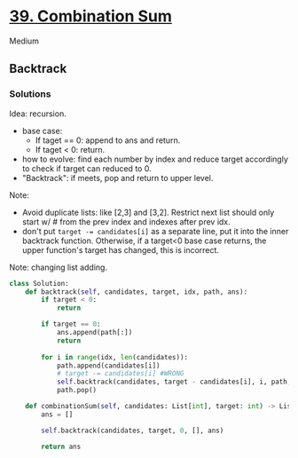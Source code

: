 # [39. Combination Sum](https://leetcode.com/problems/combination-sum/description/?envType=study-plan-v2&envId=top-interview-150)

Medium

## Backtrack

### Solutions
Idea: recursion.
- base case: 
  - If taget == 0: append to ans and return. 
  - If taget < 0: return.
- how to evolve: find each number by index and reduce target accordingly to check if target can reduced to 0.
- "Backtrack": if meets, pop and return to upper level.

Note:
- Avoid duplicate lists: like [2,3] and [3,2]. Restrict next list should only start w/ # from the prev index and indexes after prev idx.
- don't put `target -= candidates[i]` as a separate line, put it into the inner backtrack function. Otherwise, if a target<0 base case returns, the upper function's target has changed, this is incorrect.

Note: changing list adding.

```python
class Solution:
    def backtrack(self, candidates, target, idx, path, ans):
        if target < 0:
            return

        if target == 0:
            ans.append(path[:])
            return
        
        for i in range(idx, len(candidates)):
            path.append(candidates[i])
            # target -= candidates[i] #WRONG
            self.backtrack(candidates, target - candidates[i], i, path, ans)
            path.pop()

    def combinationSum(self, candidates: List[int], target: int) -> List[List[int]]:
        ans = []

        self.backtrack(candidates, target, 0, [], ans)

        return ans
```
